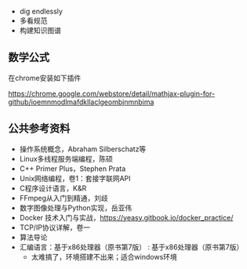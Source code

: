 - dig endlessly
- 多看规范
- 构建知识图谱

## 数学公式

在chrome安装如下插件

https://chrome.google.com/webstore/detail/mathjax-plugin-for-github/ioemnmodlmafdkllaclgeombjnmnbima


## 公共参考资料

- 操作系统概念，Abraham Silberschatz等
- Linux多线程服务端编程，陈硕
- C++ Primer Plus，Stephen Prata
- Unix网络编程，卷1：套接字联网API
- C程序设计语言，K&R
- FFmpeg从入门到精通，刘歧
- 数字图像处理与Python实现，岳亚伟
- Docker 技术入门与实战，https://yeasy.gitbook.io/docker_practice/
- TCP/IP协议详解，卷一
- 算法导论
- 汇编语言：基于x86处理器（原书第7版） : 基于x86处理器（原书第7版）
  - 太难搞了，环境搭建不出来；适合windows环境
